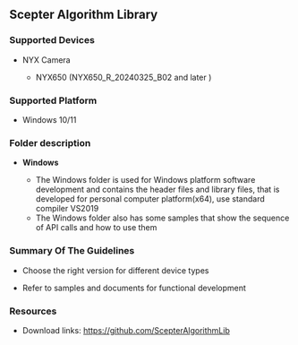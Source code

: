 ## Scepter Algorithm Library

### Supported Devices

- NYX Camera

  - NYX650 (NYX650_R_20240325_B02  and later )

### Supported Platform

- Windows 10/11

### Folder description
- **Windows** 

    - The Windows folder is used for Windows platform software development and contains the header files and library files,  that is developed for personal computer platform(x64), use standard compiler VS2019
    - The Windows folder also has some samples that show the sequence of API calls and how to use them

### Summary Of The Guidelines

- Choose the right version for different device types

- Refer to samples and documents for functional development

### Resources

- Download links: https://github.com/ScepterAlgorithmLib
